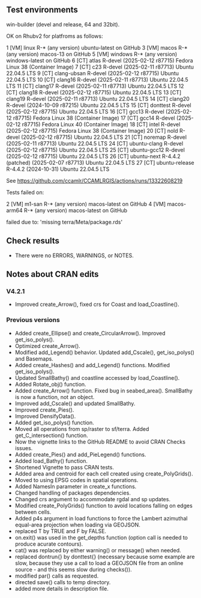 
## Test environments

win-builder (devel and release, 64 and 32bit).

OK on Rhubv2 for platfroms as follows:

 1 [VM] linux          R-* (any version)                     ubuntu-latest on GitHub
 3 [VM] macos          R-* (any version)                     macos-13 on GitHub
 5 [VM] windows        R-* (any version)                     windows-latest on GitHub
 6 [CT] atlas          R-devel (2025-02-12 r87715)           Fedora Linux 38 (Container Image)
 7 [CT] c23            R-devel (2025-02-11 r87713)           Ubuntu 22.04.5 LTS
 9 [CT] clang-ubsan    R-devel (2025-02-12 r87715)           Ubuntu 22.04.5 LTS
10 [CT] clang16        R-devel (2025-02-11 r87713)           Ubuntu 22.04.5 LTS
11 [CT] clang17        R-devel (2025-02-11 r87713)           Ubuntu 22.04.5 LTS
12 [CT] clang18        R-devel (2025-02-12 r87715)           Ubuntu 22.04.5 LTS
13 [CT] clang19        R-devel (2025-02-11 r87713)           Ubuntu 22.04.5 LTS
14 [CT] clang20        R-devel (2024-10-09 r87215)           Ubuntu 22.04.5 LTS
15 [CT] donttest       R-devel (2025-02-12 r87715)           Ubuntu 22.04.5 LTS
16 [CT] gcc13          R-devel (2025-02-12 r87715)           Fedora Linux 38 (Container Image)
17 [CT] gcc14          R-devel (2025-02-12 r87715)           Fedora Linux 40 (Container Image)
18 [CT] intel          R-devel (2025-02-12 r87715)           Fedora Linux 38 (Container Image)
20 [CT] nold           R-devel (2025-02-12 r87715)           Ubuntu 22.04.5 LTS
21 [CT] noremap        R-devel (2025-02-11 r87713)           Ubuntu 22.04.5 LTS
24 [CT] ubuntu-clang   R-devel (2025-02-12 r87715)           Ubuntu 22.04.5 LTS
25 [CT] ubuntu-gcc12   R-devel (2025-02-12 r87715)           Ubuntu 22.04.5 LTS
26 [CT] ubuntu-next    R-4.4.2 (patched) (2025-02-07 r87713) Ubuntu 22.04.5 LTS
27 [CT] ubuntu-release R-4.4.2 (2024-10-31)                  Ubuntu 22.04.5 LTS

See https://github.com/ccamlr/CCAMLRGIS/actions/runs/13322608219


Tests failed on: 

2 [VM] m1-san         R-* (any version)                     macos-latest on GitHub
4 [VM] macos-arm64    R-* (any version)                     macos-latest on GitHub

failed due to: 'missing terra/Meta/package.rds'



## Check results

* There were no ERRORS, WARNINGS, or NOTES.

## Notes about CRAN edits

### V4.2.1

* Improved create_Arrow(), fixed crs for Coast and load_Coastline().

### Previous versions

* Added create_Ellipse() and create_CircularArrow(). Improved get_iso_polys(). 
* Optimized create_Arrow().
* Modified add_Legend() behavior. Updated add_Cscale(), get_iso_polys() and Basemaps.
* Added create_Hashes() and add_Legend() functions. Modified get_iso_polys().
* Updated SmallBathy() and coastline accessed by load_Coastline().
* Added Rotate_obj() function.
* Added create_Arrow() function. Fixed bug in seabed_area(). SmallBathy is now a function, not an object.
* Improved add_Cscale() and updated SmallBathy.
* Improved create_Pies().
* Improved DensifyData().
* Added get_iso_polys() function.
* Moved all operations from sp/raster to sf/terra. Added get_C_intersection() function.
* Now the vignette links to the GitHub README to avoid CRAN Checks issues.
* Added create_Pies() and add_PieLegend() functions.
* Added load_Bathy() function.
* Shortened Vignette to pass CRAN tests.
* Added area and centroid for each cell created using create_PolyGrids().
* Moved to using EPSG codes in spatial operations.
* Added NamesIn parameter in create_x functions.
* Changed handling of packages dependencies.
* Changed crs argument to accommodate rgdal and sp updates.
* Modified create_PolyGrids() function to avoid locations falling on edges between cells.
* Added p4s argument in load functions to force the Lambert azimuthal equal-area projection when loading via GEOJSON.
* replaced T by TRUE and F by FALSE.
* on.exit() was used in the get_depths function (option call is needed to produce acurate contours).
* cat() was replaced by either warning() or message() when needed.
* replaced dontrun{} by donttest{} (necessary because some example are slow, because they use a call to load a GEOJSON file from an online source - and this seems slow during checks()).
* modified par() calls as requested.
* directed save() calls to temp directory.
* added more details in description file.

